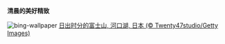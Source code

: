 
**清晨的美好精致**

![bing-wallpaper](https://www.bing.com/th?id=OHR.MtFujiSunrise_ZH-CN0567499176_1920x1080.jpg)
[日出时分的富士山, 河口湖, 日本 (© Twenty47studio/Getty Images)](https://www.bing.com/search?q=%E5%AF%8C%E5%A3%AB%E5%B1%B1&amp;form=hpcapt&amp;mkt=zh-cn)
  
